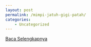 ```yaml
---
layout: post
permalink: /mimpi-jatuh-gigi-patah/
categories:
    - Uncategorized
---
```


[Baca Selengkapnya](/06)